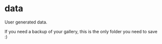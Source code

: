 # data

User generated data.

If you need a backup of your gallery, this is the only folder you need to save :)
